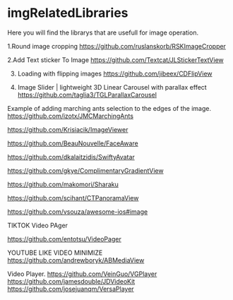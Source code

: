# imgRelatedLibraries
Here you will find the librarys that are usefull for image operation.


1.Round image cropping
https://github.com/ruslanskorb/RSKImageCropper

2.Add Text sticker To Image
https://github.com/Textcat/JLStickerTextView

3. Loading with flipping images
https://github.com/jibeex/CDFlipView

4. Image Slider | lightweight 3D Linear Carousel with parallax effect
https://github.com/taglia3/TGLParallaxCarousel


Example of adding marching ants selection to the edges of the image.
https://github.com/izotx/JMCMarchingAnts

https://github.com/Krisiacik/ImageViewer

https://github.com/BeauNouvelle/FaceAware

https://github.com/dkalaitzidis/SwiftyAvatar

https://github.com/gkye/ComplimentaryGradientView

https://github.com/makomori/Sharaku

https://github.com/scihant/CTPanoramaView


https://github.com/vsouza/awesome-ios#image



TIKTOK Video PAger

https://github.com/entotsu/VideoPager

YOUTUBE LIKE VIDEO MINIMIZE
https://github.com/andrewboryk/ABMediaView


Video Player.
https://github.com/VeinGuo/VGPlayer
https://github.com/jamesdouble/JDVideoKit
https://github.com/josejuanqm/VersaPlayer
